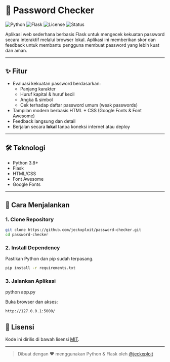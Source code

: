 # 🔐 Password Checker

![Python](https://img.shields.io/badge/Python-3.8%2B-blue?logo=python)
![Flask](https://img.shields.io/badge/Flask-2.x-lightgrey?logo=flask)
![License](https://img.shields.io/badge/License-MIT-green.svg)
![Status](https://img.shields.io/badge/Status-Active-brightgreen)

Aplikasi web sederhana berbasis Flask untuk mengecek kekuatan password secara interaktif melalui browser lokal. Aplikasi ini memberikan skor dan feedback untuk membantu pengguna membuat password yang lebih kuat dan aman.

---

## ✨ Fitur

- Evaluasi kekuatan password berdasarkan:
  - Panjang karakter
  - Huruf kapital & huruf kecil
  - Angka & simbol
  - Cek terhadap daftar password umum (weak passwords)
- Tampilan modern berbasis HTML + CSS (Google Fonts & Font Awesome)
- Feedback langsung dan detail
- Berjalan secara **lokal** tanpa koneksi internet atau deploy

---

## 🛠 Teknologi

- Python 3.8+
- Flask
- HTML/CSS
- Font Awesome
- Google Fonts

---

## 🚀 Cara Menjalankan

### 1. Clone Repository

```bash
git clone https://github.com/jeckxploit/password-checker.git
cd password-checker

```
### 2. Install Dependency

Pastikan Python dan pip sudah terpasang.

```bash
pip install -r requirements.txt

```
### 3. Jalankan Aplikasi
python app.py


Buka browser dan akses:

```bash
http://127.0.0.1:5000/

```
## 📝 Lisensi

Kode ini dirilis di bawah lisensi [MIT](LICENSE).

---

> Dibuat dengan ❤️ menggunakan Python & Flask oleh [@jeckxploit](https://github.com/jeckxploit)
